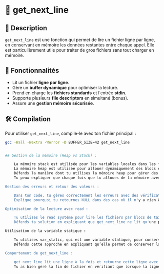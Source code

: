 # 📝 get_next_line

## 📌 Description
`get_next_line` est une fonction qui permet de lire un fichier ligne par ligne, en conservant en mémoire les données restantes entre chaque appel. Elle est particulièrement utile pour traiter de gros fichiers sans tout charger en mémoire.

## 🚀 Fonctionnalités
- Lit un fichier **ligne par ligne**.
- Gère un **buffer dynamique** pour optimiser la lecture.
- Prend en charge les **fichiers standards** et l'entrée **stdin**.
- Supporte plusieurs **file descriptors** en simultané (bonus).
- Assure une **gestion mémoire sécurisée**.

## 🛠️ Compilation
Pour utiliser `get_next_line`, compile-le avec ton fichier principal :

```sh
gcc -Wall -Wextra -Werror -D BUFFER_SIZE=42 get_next_line


## Gestion de la mémoire (Heap vs Stack) :

    La mémoire stack est utilisée pour les variables locales dans les fonctions. Par exemple, dans le code, int i; dans les fonctions comme ft_next, ft_line, etc., est alloué sur la pile.
    La mémoire heap est utilisée pour allouer dynamiquement des blocs de mémoire avec malloc, calloc, etc. Par exemple, lorsque tu utilises malloc dans ft_strjoin, ft_calloc, et dans read_file pour allouer des espaces pour les buffers et les lignes, tu utilises la mémoire heap.
    Défends la manière dont tu utilises la mémoire heap pour gérer des chaînes de caractères et les buffers qui sont modifiés à chaque appel, en expliquant que cela permet de gérer des tailles de données dynamiques sans dépasser les limites de la pile.
    Tu peux expliquer que chaque fois que tu alloues de la mémoire avec malloc ou calloc, tu t'assures de bien libérer la mémoire à la fin, ce qui évite les fuites de mémoire.

Gestion des erreurs et retour des valeurs :

    Dans ton code, tu gères correctement les erreurs avec des vérifications comme if (!var_static) et if (byte_read == -1) pour t'assurer que tu ne continues pas d'opérer avec des valeurs invalides. C’est essentiel pour éviter des comportements indéterminés.
    Explique pourquoi tu retournes NULL dans des cas où il n'y a rien à lire ou en cas d’erreur, et que c’est la norme dans des fonctions comme get_next_line où l’on attend une valeur valide ou un indicateur d'erreur.

Optimisation de la lecture avec read :

    Tu utilises le read système pour lire les fichiers par blocs de taille définie par BUFFER_SIZE. Cela permet d’éviter de charger tout le fichier en mémoire, ce qui est crucial pour des fichiers volumineux.
    Défends ta solution en expliquant que get_next_line ne lit qu'une partie du fichier à chaque appel et s’arrête dès qu’elle trouve un caractère \n ou la fin du fichier. Cela garantit que le programme ne gaspille pas de mémoire ou de temps CPU en lisant inutilement des données déjà lues.

Utilisation de la variable statique :

    Tu utilises var_static, qui est une variable statique, pour conserver l'état entre les appels à get_next_line. C’est une solution clé pour la gestion d’un état persistant, puisqu'une variable statique conserve sa valeur entre les appels de fonction, contrairement à une variable locale qui serait réinitialisée à chaque appel.
    Défends cette approche en expliquant qu’elle permet de conserver la portion du fichier qui n'a pas encore été lue, évitant ainsi de tout relire à chaque appel à get_next_line.

Comportement de get_next_line :

    get_next_line lit une ligne à la fois et retourne cette ligne avec le caractère \n à la fin, sauf si c'est la dernière ligne d'un fichier sans saut de ligne. C'est un comportement attendu qui suit la spécification du projet.
    Tu as bien géré la fin de fichier en vérifiant que lorsque la ligne lue n’est pas suivie de \n, tu n'ajoutes pas un caractère \n à la fin de cette ligne.
